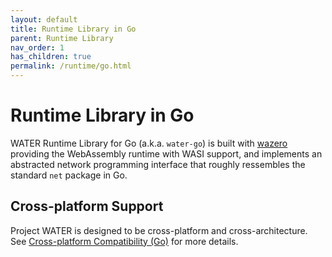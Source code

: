 ```yaml
---
layout: default
title: Runtime Library in Go
parent: Runtime Library
nav_order: 1
has_children: true
permalink: /runtime/go.html
---
```


# Runtime Library in Go

WATER Runtime Library for Go (a.k.a. `water-go`) is built with [wazero](https://github.com/tetratelabs/wazero) providing the WebAssembly runtime with WASI support, and implements an abstracted network programming interface that roughly ressembles the standard `net` package in Go. 

## Cross-platform Support

Project WATER is designed to be cross-platform and cross-architecture. See [Cross-platform Compatibility (Go)](./go/cross-platform.html) for more details.